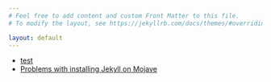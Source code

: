 ```yaml
---
# Feel free to add content and custom Front Matter to this file.
# To modify the layout, see https://jekyllrb.com/docs/themes/#overriding-theme-defaults

layout: default
---
```


- [test](test)
- [Problems with installing Jekyll on Mojave](problem-with-installing-jekyll-on-mojave.md)